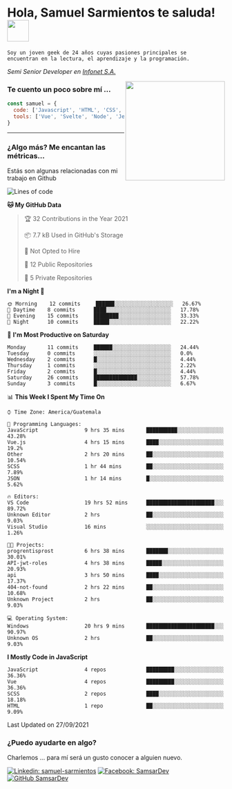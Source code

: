 <h1>Hola, Samuel Sarmientos te saluda! <img src="https://media.giphy.com/media/ZEOAnq3ockGojO0E7n/giphy.gif" width="50"></h1>
<code>Soy un joven geek de 24 años cuyas pasiones principales se
encuentran en la lectura, el aprendizaje y la programación.</code>
<br>
<p><em>Semi Senior Developer en <a href="https://www.progrentis.com/">Infonet S.A.</a>
</em></p>
<img align='right' src="https://media.giphy.com/media/du3J3cXyzhj75IOgvA/giphy.gif" width="230">

### Te cuento un poco sobre mí ...

```javascript
const samuel = {
  code: ['Javascript', 'HTML', 'CSS', 'SASS', 'Python', 'C#'],
  tools: ['Vue', 'Svelte', 'Node', 'Jest', 'Strapi']
}
```
---

### ¿Algo más? Me encantan las métricas...
Estás son algunas relacionadas con mi trabajo en Github

<!--START_SECTION:waka-->
![Lines of code](https://img.shields.io/badge/From%20Hello%20World%20I%27ve%20Written-98949%20lines%20of%20code-blue)

**🐱 My GitHub Data** 

> 🏆 32 Contributions in the Year 2021
 > 
> 📦 7.7 kB Used in GitHub's Storage 
 > 
> 🚫 Not Opted to Hire
 > 
> 📜 12 Public Repositories 
 > 
> 🔑 5 Private Repositories  
 > 
**I'm a Night 🦉** 

```text
🌞 Morning    12 commits     ██████░░░░░░░░░░░░░░░░░░░   26.67% 
🌆 Daytime    8 commits      ████░░░░░░░░░░░░░░░░░░░░░   17.78% 
🌃 Evening    15 commits     ████████░░░░░░░░░░░░░░░░░   33.33% 
🌙 Night      10 commits     █████░░░░░░░░░░░░░░░░░░░░   22.22%

```
📅 **I'm Most Productive on Saturday** 

```text
Monday       11 commits     ██████░░░░░░░░░░░░░░░░░░░   24.44% 
Tuesday      0 commits      ░░░░░░░░░░░░░░░░░░░░░░░░░   0.0% 
Wednesday    2 commits      █░░░░░░░░░░░░░░░░░░░░░░░░   4.44% 
Thursday     1 commits      ░░░░░░░░░░░░░░░░░░░░░░░░░   2.22% 
Friday       2 commits      █░░░░░░░░░░░░░░░░░░░░░░░░   4.44% 
Saturday     26 commits     ██████████████░░░░░░░░░░░   57.78% 
Sunday       3 commits      █░░░░░░░░░░░░░░░░░░░░░░░░   6.67%

```


📊 **This Week I Spent My Time On** 

```text
⌚︎ Time Zone: America/Guatemala

💬 Programming Languages: 
JavaScript               9 hrs 35 mins       ██████████░░░░░░░░░░░░░░░   43.28% 
Vue.js                   4 hrs 15 mins       ████░░░░░░░░░░░░░░░░░░░░░   19.2% 
Other                    2 hrs 20 mins       ██░░░░░░░░░░░░░░░░░░░░░░░   10.54% 
SCSS                     1 hr 44 mins        ██░░░░░░░░░░░░░░░░░░░░░░░   7.89% 
JSON                     1 hr 14 mins        █░░░░░░░░░░░░░░░░░░░░░░░░   5.62%

🔥 Editors: 
VS Code                  19 hrs 52 mins      ██████████████████████░░░   89.72% 
Unknown Editor           2 hrs               ██░░░░░░░░░░░░░░░░░░░░░░░   9.03% 
Visual Studio            16 mins             ░░░░░░░░░░░░░░░░░░░░░░░░░   1.26%

🐱‍💻 Projects: 
progrentisprost          6 hrs 38 mins       ███████░░░░░░░░░░░░░░░░░░   30.01% 
API-jwt-roles            4 hrs 38 mins       █████░░░░░░░░░░░░░░░░░░░░   20.93% 
api                      3 hrs 50 mins       ████░░░░░░░░░░░░░░░░░░░░░   17.37% 
404-not-found            2 hrs 22 mins       ██░░░░░░░░░░░░░░░░░░░░░░░   10.68% 
Unknown Project          2 hrs               ██░░░░░░░░░░░░░░░░░░░░░░░   9.03%

💻 Operating System: 
Windows                  20 hrs 9 mins       ██████████████████████░░░   90.97% 
Unknown OS               2 hrs               ██░░░░░░░░░░░░░░░░░░░░░░░   9.03%

```

**I Mostly Code in JavaScript** 

```text
JavaScript               4 repos             █████████░░░░░░░░░░░░░░░░   36.36% 
Vue                      4 repos             █████████░░░░░░░░░░░░░░░░   36.36% 
SCSS                     2 repos             ████░░░░░░░░░░░░░░░░░░░░░   18.18% 
HTML                     1 repo              ██░░░░░░░░░░░░░░░░░░░░░░░   9.09%

```



 Last Updated on 27/09/2021
<!--END_SECTION:waka-->

### ¿Puedo ayudarte en algo?
Charlemos ... para mí será un gusto conocer a alguien nuevo.

[![Linkedin: samuel-sarmientos](https://img.shields.io/badge/-Samuel%20Sarmientos-blue?style=flat-square&logo=Linkedin&logoColor=white)](https://www.linkedin.com/in/samuel-sarmientos)
[![Facebook: SamsarDev](https://img.shields.io/badge/-SamsarDev-white?style=flat-square&logo=Facebook)](https://www.facebook.com/Samsar.Dev)
[![GitHub SamsarDev](https://img.shields.io/github/followers/SamsarDev?label=follow&style=social)](https://github.com/SamsarDev)
